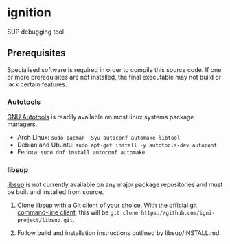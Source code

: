 # ignition

SUP debugging tool

## Prerequisites

Specialised software is required in order to compile this source code. If one or more prerequisites are not installed, the final executable may not build or lack certain features.

### Autotools

[GNU Autotools](https://en.wikipedia.org/wiki/GNU_Autotools) is readily
available on most linux systems package managers.

- Arch Linux: `sudo pacman -Syu autoconf automake libtool`
- Debian and Ubuntu: `sudo apt-get install -y autotools-dev autoconf`
- Fedora: `sudo dnf install autoconf automake`

### libsup

[libsup](https://github.com/igni-project/libsup) is not currently available on any major package repositories and must be built and installed from source.

1. Clone libsup with a Git client of your choice. With the [official git command-line client](https://git-scm.com/downloads/linux), this will be `git clone https://github.com/igni-project/libsup.git`.

2. Follow build and installation instructions outlined by libsup/INSTALL.md. 

